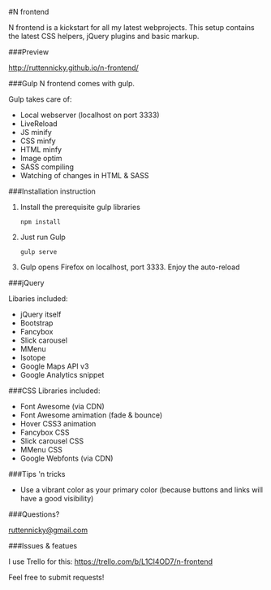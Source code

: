 #N frontend

N frontend is a kickstart for all my latest webprojects.  This setup contains the latest CSS helpers, jQuery plugins and basic markup.


###Preview

http://ruttennicky.github.io/n-frontend/


###Gulp
N frontend comes with gulp.

Gulp takes care of:
 - Local webserver (localhost on port 3333)
 - LiveReload
 - JS minify
 - CSS minfy
 - HTML minfy
 - Image optim
 - SASS compiling
 - Watching of changes in HTML & SASS


###Installation instruction
	
1. Install the prerequisite gulp libraries
    
    ```npm install```

2. Just run Gulp
    
    ```gulp serve```

3. Gulp opens Firefox on localhost, port 3333.  Enjoy the auto-reload


###jQuery

Libaries included:
  - jQuery itself
  - Bootstrap
  - Fancybox
  - Slick carousel
  - MMenu
  - Isotope
  - Google Maps API v3
  - Google Analytics snippet


###CSS
Libraries included:
  - Font Awesome (via CDN)
  - Font Awesome amimation (fade & bounce)
  - Hover CSS3 animation
  - Fancybox CSS
  - Slick carousel CSS
  - MMenu CSS
  - Google Webfonts (via CDN)


###Tips 'n tricks
  - Use a vibrant color as your primary color (because buttons and links will have a good visibility)


###Questions?

ruttennicky@gmail.com

###Issues & featues

I use Trello for this: https://trello.com/b/L1Cl4OD7/n-frontend

Feel free to submit requests!
